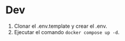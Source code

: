 




# Dev

1. Clonar el .env.template y crear el .env.
2. Ejecutar el comando ```docker compose up -d```.
